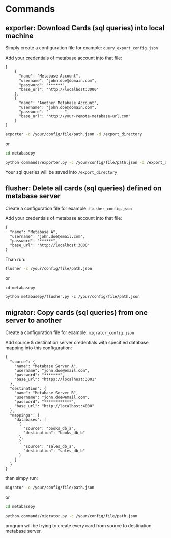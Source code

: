 

# Commands

## exporter: Download Cards (sql queries) into local machine 

Simply create a configuration file for example: `query_export_config.json`

Add your credentials of metabase account into that file:

    [
        {
          "name": "Metabase Account",
          "username": "john.doe@domain.com",
          "password": "******",
          "base_url": "http://localhost:3000"
        },
        {
          "name": "Another Metabase Account",
          "username": "john.doe@domain.com",
          "password": "-------",
          "base_url": "http://your-remote-metabase-url.com"
        }
    ] 

```bash
exporter -c /your/config/file/path.json -d /export_directory
```

or 

```bash
cd metabasepy

python commands/exporter.py -c /your/config/file/path.json -d /export_directory
```

Your sql queries will be saved into `/export_directory`

## flusher: Delete all cards (sql queries) defined on metabase server

Create a configuration file for example: `flusher_config.json`

Add your credentials of metabase account into that file:

    {
      "name": "Metabase A",
      "username": "john.doe@email.com",
      "password": "******",
      "base_url": "http://localhost:3000"
    }

Than run:

```bash
flusher -c /your/config/file/path.json 
```

or

```
cd metabasepy

python metabasepy/flusher.py -c /your/config/file/path.json
```


## migrator: Copy cards (sql queries) from one server to another

Create a configuration file for example: `migrator_config.json`

Add source & destination server credentials with specified database mapping into this configuration:

    {
      "source": {
        "name": "Metabase Server A",
        "username": "john.doe@email.com",
        "password": "*******",
        "base_url": "https://localhost:3001"
      },
      "destination": {
        "name": "Metabase Server B",
        "username": "john.doe@email.com",
        "password": "************",
        "base_url": "http://localhost:4000"
      },
      "mappings": {
        "databases": [
          {
            "source": "books_db_a",
            "destination": "books_db_b"
          },
          {
            "source": "sales_db_a",
            "destination": "sales_db_b"
          }
        ]
      }
    }

than simpy run:

```bash
migrator -c /your/config/file/path.json 
```

or 

```bash
cd metabasepy

python commands/migrator.py -c /your/config/file/path.json
```

program will be trying to create every card from source to destination metabase server.
